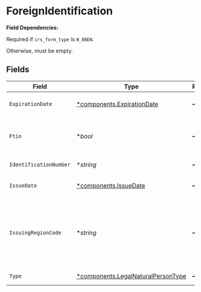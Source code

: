 # ForeignIdentification

**Field Dependencies:**

Required if `irs_form_type` is `W_8BEN`.

Otherwise, must be empty.


## Fields

| Field                                                                                   | Type                                                                                    | Required                                                                                | Description                                                                             | Example                                                                                 |
| --------------------------------------------------------------------------------------- | --------------------------------------------------------------------------------------- | --------------------------------------------------------------------------------------- | --------------------------------------------------------------------------------------- | --------------------------------------------------------------------------------------- |
| `ExpirationDate`                                                                        | [*components.ExpirationDate](../../models/components/expirationdate.md)                 | :heavy_minus_sign:                                                                      | Identification expiration date                                                          | 2029-09-21 00:00:00 +0000 UTC                                                           |
| `Ftin`                                                                                  | **bool*                                                                                 | :heavy_minus_sign:                                                                      | Denotes if the identification is a tax id or other                                      | true                                                                                    |
| `IdentificationNumber`                                                                  | **string*                                                                               | :heavy_minus_sign:                                                                      | Identification number                                                                   | M1C1W7GQSK                                                                              |
| `IssueDate`                                                                             | [*components.IssueDate](../../models/components/issuedate.md)                           | :heavy_minus_sign:                                                                      | Identification issue date                                                               | 2024-09-21 00:00:00 +0000 UTC                                                           |
| `IssuingRegionCode`                                                                     | **string*                                                                               | :heavy_minus_sign:                                                                      | Region of issuance must be provided as a two-character CLDR country code                | CA                                                                                      |
| `Type`                                                                                  | [*components.LegalNaturalPersonType](../../models/components/legalnaturalpersontype.md) | :heavy_minus_sign:                                                                      | Identification type                                                                     | PASSPORT                                                                                |